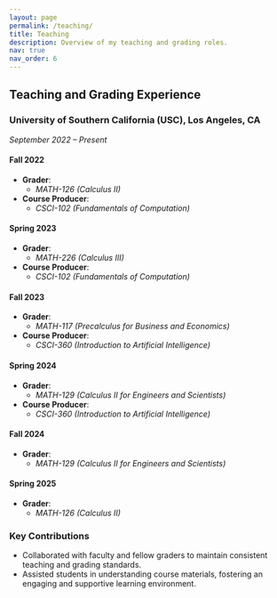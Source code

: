 ```yaml
---
layout: page
permalink: /teaching/
title: Teaching
description: Overview of my teaching and grading roles.
nav: true
nav_order: 6
---
```


## Teaching and Grading Experience

### University of Southern California (USC), Los Angeles, CA

_September 2022 – Present_

#### Fall 2022

- **Grader**:
  - _MATH-126 (Calculus II)_
- **Course Producer**:
  - _CSCI-102 (Fundamentals of Computation)_

#### Spring 2023

- **Grader**:
  - _MATH-226 (Calculus III)_
- **Course Producer**:
  - _CSCI-102 (Fundamentals of Computation)_

#### Fall 2023

- **Grader**:
  - _MATH-117 (Precalculus for Business and Economics)_
- **Course Producer**:
  - _CSCI-360 (Introduction to Artificial Intelligence)_

#### Spring 2024

- **Grader**:
  - _MATH-129 (Calculus II for Engineers and Scientists)_
- **Course Producer**:
  - _CSCI-360 (Introduction to Artificial Intelligence)_

#### Fall 2024

- **Grader**:
  - _MATH-129 (Calculus II for Engineers and Scientists)_

#### Spring 2025

- **Grader**:
  - _MATH-126 (Calculus II)_

### Key Contributions

- Collaborated with faculty and fellow graders to maintain consistent teaching and grading standards.
- Assisted students in understanding course materials, fostering an engaging and supportive learning environment.
